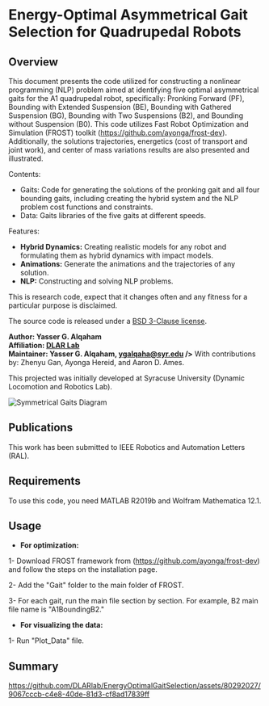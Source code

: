 # Energy-Optimal Asymmetrical Gait Selection for Quadrupedal Robots

## Overview

This document presents the code utilized for constructing a nonlinear programming (NLP) problem aimed at identifying five optimal asymmetrical gaits for the A1 quadrupedal robot, specifically: Pronking Forward (PF), Bounding with Extended Suspension (BE), Bounding with Gathered Suspension (BG), Bounding with Two Suspensions (B2), and Bounding without Suspension (B0). This code utilizes Fast Robot Optimization and Simulation (FROST) toolkit (https://github.com/ayonga/frost-dev). Additionally, the solutions trajectories, energetics (cost of transport and joint work), and center of mass variations results are also presented and illustrated. 


Contents:
* Gaits: Code for generating the solutions of the pronking gait and all four bounding gaits, including creating the hybrid system and the NLP problem cost functions and constraints.
* Data: Gaits libraries of the five gaits at different speeds.

Features:

* **Hybrid Dynamics:** Creating realistic models for any robot and formulating them as hybrid dynamics with impact models.
* **Animations:** Generate the animations and the trajectories of any solution. 
* **NLP:** Constructing and solving NLP problems.

This is research code, expect that it changes often and any fitness for a particular purpose is disclaimed.

The source code is released under a [BSD 3-Clause license](LICENSE).

**Author: Yasser G. Alqaham<br />
Affiliation: [DLAR Lab](https://dlarlab.syr.edu)<br />
Maintainer: Yasser G. Alqaham, ygalqaha@syr.edu />**
With contributions by: Zhenyu Gan, Ayonga Hereid, and Aaron D. Ames.

This projected was initially developed at Syracuse University (Dynamic Locomotion and Robotics Lab).

![Symmetrical Gaits Diagram](https://github.com/DLARlab/EnergyOptimalGaitSelection/assets/80292027/d99a1608-25b4-425f-9a7a-8f98f9a1ae26)

## Publications

This work has been submitted to IEEE Robotics and Automation Letters (RAL).

## Requirements

To use this code, you need MATLAB R2019b and Wolfram Mathematica 12.1.

## Usage

* **For optimization:**

1- Download FROST framework from (https://github.com/ayonga/frost-dev) and follow the steps on the installation page.

2- Add the "Gait" folder to the main folder of FROST.

3- For each gait, run the main file section by section. For example, B2 main file name is "A1BoundingB2."

* **For visualizing the data:**

1- Run "Plot_Data" file.

## Summary

https://github.com/DLARlab/EnergyOptimalGaitSelection/assets/80292027/9067cccb-c4e8-40de-81d3-cf8ad17839ff


